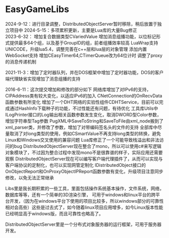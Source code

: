 # EasyGameLibs
2024-9-12：进行目录调整，DistributedObjectServer暂时移除，稍后放置于独立项目中
2024-5-15：多项累积更新，主要是Lua库的大量Bug修正    
2023-6-32：
    增加复合数据类型CVariedValue
    增加消息组播功能，以位标记形式提供最多64个组，以及基于GroupID的组，前者组播效率较高
    LuaWrap支持UNICODE，升级lua5.4，调整完善在c++层和lua层的对象管理
    添加内置WebSocket支持
    增加CEasyTimer64,CTimerQueue改为64位计时
    调整了proxy的消息传递机制
    
2021-11-3：增加了定时器队列，并在DOS框架中增加了定时器功能，DOS的客户端代理缺省实现增加了消息组播的支持

2016-6-11：这次提交增加和修改的部分如下 网络库增加了对IPv6的支持，CIPAddress类有较大变化，以适应IPv6的加入 
    CNetConnection的OnRecvData函数参数有所变化 
    增加了一个DHT网络的实验性组件CDHTService，目前可以完成通过HashInfo下载种子的功能，不过性能还有问题，有待优化 
    工具库Utils中ILogPrinter接口的Log输出相关函数参数发生变化，取消DWORD型Color参数，增加字符串型Tag参数 
    PugXML中SaveToString和SaveToFile由xml_node搬到了xml_parser类，并修改了参数，增加了对带编码签名头的文件的支持 
    全部库中尽量取消了对long类型的使用，例如CSmartValue不再支持long类型的转换，避免Linux和Windows交叉使用的兼容问题 
    Lua库修正了一个可能导致栈溢出和非法访问的bug DistributedObjectServer现在整合了mono，所以可以使用c#来写逻辑对象模块了，不过因为整合过程中发现mono不是很靠谱的样子，实际应用还需要观察 
    DistributedObjectServer现在可以编写客户端代理插件了，从而可以实现与客户端协议的定制化，也可以实现网管定制化 
    IDistributedObject接口的OnObjectReport和OnProxyObjectIPReport函数参数有变化，升级项目注意同步修改，以免无法正常继承

Libs里是我长期积累的一些工具，里面包括操作系统基本操作，文件系统，网络，数据库等等，还有一个简单的3D渲染引擎， 可用于windows和linux平台的跨平台开发，（因为在windows平台下使用的项目比较多，所以windows部分的可靠性相对会高些）这些是过去式了，如今随着linux项目应用增多，如今Linux版本性能已经明显高于windows版，而且可靠性也略高了。

DistributedObjectServer里是一个分布式对象服务器的运行框架，可用于服务器开发。
